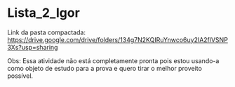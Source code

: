 # Lista_2_Igor
Link da pasta compactada: https://drive.google.com/drive/folders/134g7N2KQIRuYnwco6uy2IA2flVSNP3Xs?usp=sharing

Obs: Essa atividade não está completamente pronta pois estou usando-a como objeto de estudo para a prova e quero tirar o melhor proveito possível.
